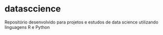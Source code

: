 # datasccience
Repositório desenvolvido para projetos e estudos de data science utilizando linguagens R e Python
